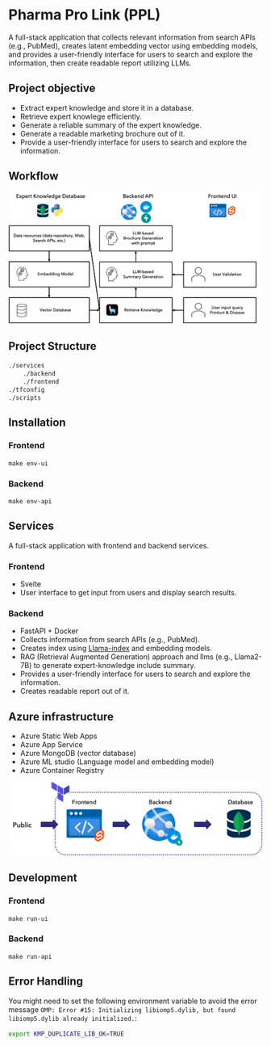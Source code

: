 # Pharma Pro Link (PPL)
A full-stack application that collects relevant information from search APIs (e.g., PubMed), creates latent embedding vector using embedding models, and provides a user-friendly interface for users to search and explore the information, then create readable report utilizing LLMs.

## Project objective
- Extract expert knowledge and store it in a database.
- Retrieve expert knowlege efficiently.
- Generate a reliable summary of the expert knowledge.
- Generate a readable marketing brochure out of it.
- Provide a user-friendly interface for users to search and explore the information.

## Workflow
![workflow](resources/workflow.png)

## Project Structure
```
./services
    ./backend
    ./frontend
./tfconfig
./scripts
```

## Installation
### Frontend
```
make env-ui
```
### Backend
```
make env-api
```

## Services
A full-stack application with frontend and backend services.
### Frontend
- Svelte
- User interface to get input from users and display search results.
### Backend
- FastAPI + Docker
- Collects information from search APIs (e.g., PubMed).
- Creates index using [Llama-index](https://docs.llamaindex.ai/en/stable/getting_started/concepts.html) and embedding models.
- RAG (Retrieval Augmented Generation) approach and llms (e.g., Llama2-7B) to generate expert-knowledge include summary.
- Provides a user-friendly interface for users to search and explore the information.
- Creates readable report out of it.

## Azure infrastructure
- Azure Static Web Apps
- Azure App Service
- Azure MongoDB (vector database)
- Azure ML studio (Language model and embedding model)
- Azure Container Registry

![azure](resources/infrastructure.png)

## Development
### Frontend
```
make run-ui
```
### Backend
```
make run-api
```

## Error Handling
You might need to set the following environment variable to avoid the error message `OMP: Error #15: Initializing libiomp5.dylib, but found libiomp5.dylib already initialized.`:
```bash
export KMP_DUPLICATE_LIB_OK=TRUE
```
